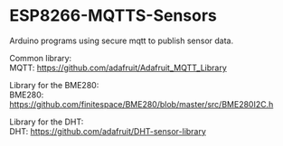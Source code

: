 # ESP8266-MQTTS-Sensors
Arduino programs using secure mqtt to publish sensor data.  

Common library:  
MQTT: https://github.com/adafruit/Adafruit_MQTT_Library  
  
Library for the BME280:  
BME280: https://github.com/finitespace/BME280/blob/master/src/BME280I2C.h  
  
Library for the DHT:  
DHT: https://github.com/adafruit/DHT-sensor-library
